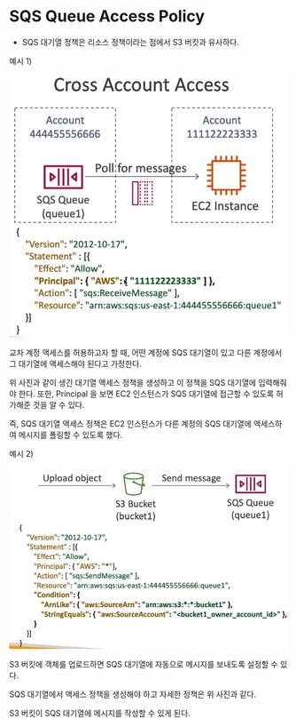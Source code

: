 # SQS Queue Access Policy

- SQS 대기열 정책은 리소스 정책이라는 점에서 S3 버킷과 유사하다.

예시 1) 

![](images/5.png)

교차 계정 액세스를 허용하고자 할 때, 어떤 계정에 SQS 대기열이 있고 다른 계정에서 그 대기열에 액세스해야 된다고 가정한다.

위 사진과 같이 생긴 대기열 액세스 정책을 생성하고 이 정책을 SQS 대기열에 입력해줘야 한다. 또한, Principal 을 보면 EC2 인스턴스가 SQS 대기열에 접근할 수 있도록 허가해준 것을 알 수 있다.

즉, SQS 대기열 액세스 정책은 EC2 인스턴스가 다른 계정의 SQS 대기열에 액세스하여 메시지를 폴링할 수 있도록 했다.

예시 2) 

![](images/6.png)

S3 버킷에 객체를 업로드하면 SQS 대기열에 자동으로 메시지를 보내도록 설정할 수 있다.

SQS 대기열에서 액세스 정책을 생성해야 하고 자세한 정책은 위 사진과 같다.

S3 버킷이 SQS 대기열에 메시지를 작성할 수 있게 된다.